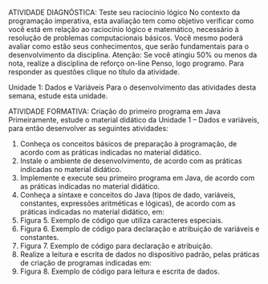 ATIVIDADE DIAGNÓSTICA: Teste seu raciocínio lógico
No contexto da programação imperativa, esta avaliação tem como objetivo verificar como você está em relação ao raciocínio lógico e matemático, necessário à resolução de problemas computacionais básicos. Você mesmo poderá avaliar como estão seus conhecimentos, que serão fundamentais para o desenvolvimento da disciplina.
Atenção: Se você atingiu 50% ou menos da nota, realize a disciplina de reforço on-line Penso, logo programo.
Para responder as questões clique no título da atividade.

Unidade 1: Dados e Variáveis
Para o desenvolvimento das atividades desta semana, estude esta unidade.


ATIVIDADE FORMATIVA: Criação do primeiro programa em Java
Primeiramente, estude o material didático da Unidade 1 – Dados e variáveis, para então desenvolver as seguintes atividades:
1. Conheça os conceitos básicos de preparação à programação, de acordo com as práticas indicadas no material didático.
2. Instale o ambiente de desenvolvimento, de acordo com as práticas indicadas no material didático.
3. Implemente e execute seu primeiro programa em Java, de acordo com as práticas indicadas no material didático.
4. Conheça a sintaxe e conceitos do Java (tipos de dado, variáveis, constantes, expressões aritméticas e lógicas), de acordo com as práticas indicadas no material didático, em:
1. Figura 5. Exemplo de código que utiliza caracteres especiais.
2. Figura 6. Exemplo de código para declaração e atribuição de variáveis e constantes.
3. Figura 7. Exemplo de código para declaração e atribuição.
5. Realize a leitura e escrita de dados no dispositivo padrão, pelas práticas de criação de programas indicadas em:
1. Figura 8. Exemplo de código para leitura e escrita de dados.